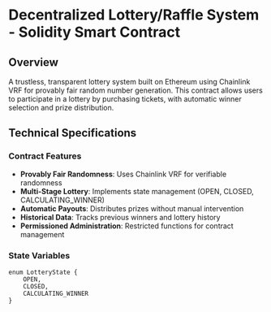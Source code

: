 # Decentralized Lottery/Raffle System - Solidity Smart Contract

## Overview
A trustless, transparent lottery system built on Ethereum using Chainlink VRF for provably fair random number generation. This contract allows users to participate in a lottery by purchasing tickets, with automatic winner selection and prize distribution.

## Technical Specifications

### Contract Features
- **Provably Fair Randomness**: Uses Chainlink VRF for verifiable randomness
- **Multi-Stage Lottery**: Implements state management (OPEN, CLOSED, CALCULATING_WINNER)
- **Automatic Payouts**: Distributes prizes without manual intervention
- **Historical Data**: Tracks previous winners and lottery history
- **Permissioned Administration**: Restricted functions for contract management

### State Variables
```solidity
enum LotteryState {
    OPEN,
    CLOSED,
    CALCULATING_WINNER
}
